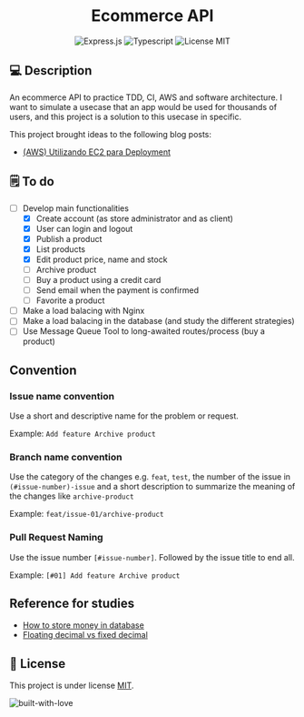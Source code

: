 <h1 align="center">
  Ecommerce API
</h1>

<div align="center">

  ![Express.js](https://img.shields.io/badge/Express.js-000000?style=for-the-badge&logo=express&logoColor=white)
  ![Typescript](https://img.shields.io/badge/TypeScript-007ACC?style=for-the-badge&logo=typescript&logoColor=white)
  ![License MIT](https://img.shields.io/badge/LICENSE-MIT-EA4560?style=for-the-badge)
</div>

## 💻 Description

An ecommerce API to practice TDD, CI, AWS and software architecture. I want to simulate a usecase that an app 
would be used for thousands of users, and this project is a solution to this usecase in specific.

This project brought ideas to the following blog posts:
 - [(AWS) Utilizando EC2 para Deployment](https://matheusinit.vercel.app/blog/utilizando_aws_ec2_para_deployment)

## 🗒️ To do

 - [ ] Develop main functionalities 
   - [x] Create account (as store administrator and as client)
   - [x] User can login and logout
   - [x] Publish a product
   - [x] List products 
   - [x] Edit product price, name and stock
   - [ ] Archive product
   - [ ] Buy a product using a credit card 
   - [ ] Send email when the payment is confirmed
   - [ ] Favorite a product
 - [ ] Make a load balacing with Nginx
 - [ ] Make a load balacing in the database (and study the different strategies)
 - [ ] Use Message Queue Tool to long-awaited routes/process (buy a product)

## Convention

### Issue name convention

Use a short and descriptive name for the problem or request.

Example: `Add feature Archive product`

### Branch name convention

Use the category of the changes e.g. `feat`, `test`, the number of the issue in `(#issue-number)-issue` and a short description to summarize the meaning of the changes like `archive-product`

Example: `feat/issue-01/archive-product`

### Pull Request Naming

Use the issue number `[#issue-number]`. Followed by the issue title to end all.

Example: `[#01] Add feature Archive product`

## Reference for studies
  - [How to store money in database](https://stackoverflow.com/questions/224462/storing-money-in-a-decimal-column-what-precision-and-scale)
  - [Floating decimal vs fixed decimal](https://softwareengineering.stackexchange.com/questions/62038/what-is-the-difference-between-a-floating-decimal-number-and-fixed-decimal-numbe)

## 📝 License

This project is under license [MIT](./LICENSE).

![built-with-love](https://forthebadge.com/images/badges/built-with-love.svg)


